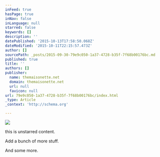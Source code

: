 ```yaml
---
inFeed: true
hasPage: true
inNav: false
inLanguage: null
starred: false
keywords: []
description: ''
datePublished: '2015-10-13T17:58:50.068Z'
dateModified: '2015-10-11T22:15:57.473Z'
author: []
sourcePath: _posts/2015-09-30-79e9c050-1a37-4728-b35f-7f68b00176bc.md
published: true
title: ''
authors: []
publisher:
  name: themaisonette.net
  domain: themaisonette.net
  url: null
  favicon: null
url: 79e9c050-1a37-4728-b35f-7f68b00176bc/index.html
_type: Article
_context: 'http://schema.org'

---
```

![](http://themaisonette.net/wp-content/uploads/2012/11/Architecture-1920x1080-pixels-wallpapers-tagged-architecture.jpg)

this is unstarred content.

Add a bunch of more stuff.

And some more.